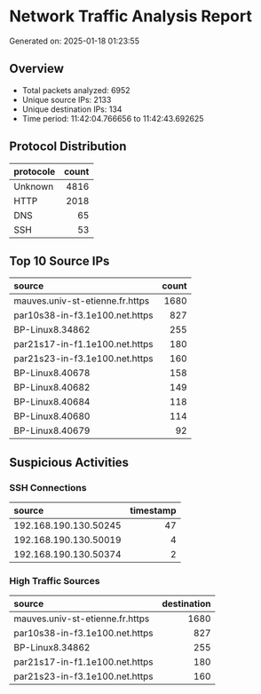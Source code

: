 # Network Traffic Analysis Report
Generated on: 2025-01-18 01:23:55

## Overview
- Total packets analyzed: 6952
- Unique source IPs: 2133
- Unique destination IPs: 134
- Time period: 11:42:04.766656 to 11:42:43.692625

## Protocol Distribution
| protocole   |   count |
|:------------|--------:|
| Unknown     |    4816 |
| HTTP        |    2018 |
| DNS         |      65 |
| SSH         |      53 |

## Top 10 Source IPs
| source                          |   count |
|:--------------------------------|--------:|
| mauves.univ-st-etienne.fr.https |    1680 |
| par10s38-in-f3.1e100.net.https  |     827 |
| BP-Linux8.34862                 |     255 |
| par21s17-in-f1.1e100.net.https  |     180 |
| par21s23-in-f3.1e100.net.https  |     160 |
| BP-Linux8.40678                 |     158 |
| BP-Linux8.40682                 |     149 |
| BP-Linux8.40684                 |     118 |
| BP-Linux8.40680                 |     114 |
| BP-Linux8.40679                 |      92 |

## Suspicious Activities
### SSH Connections
| source                |   timestamp |
|:----------------------|------------:|
| 192.168.190.130.50245 |          47 |
| 192.168.190.130.50019 |           4 |
| 192.168.190.130.50374 |           2 |

### High Traffic Sources
| source                          |   destination |
|:--------------------------------|--------------:|
| mauves.univ-st-etienne.fr.https |          1680 |
| par10s38-in-f3.1e100.net.https  |           827 |
| BP-Linux8.34862                 |           255 |
| par21s17-in-f1.1e100.net.https  |           180 |
| par21s23-in-f3.1e100.net.https  |           160 |
